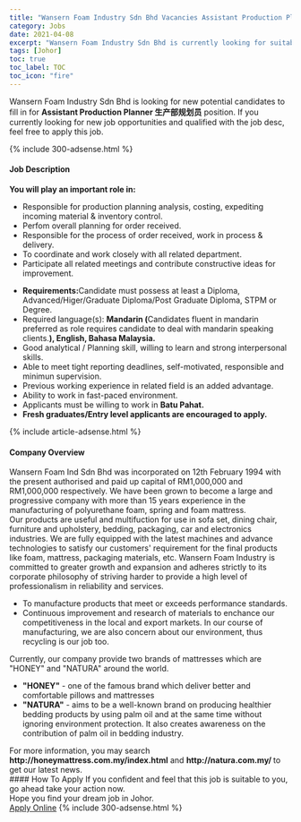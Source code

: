 ```yaml
---
title: "Wansern Foam Industry Sdn Bhd Vacancies Assistant Production Planner 生产部规划员" 
category: Jobs 
date: 2021-04-08 
excerpt: "Wansern Foam Industry Sdn Bhd is currently looking for suitable person to fill in the Assistant Production Planner 生产部规划员 which based in Johor" 
tags: [Johor] 
toc: true 
toc_label: TOC 
toc_icon: "fire" 
--- 
```


<p>Wansern Foam Industry Sdn Bhd is looking for new potential candidates to fill in for <b>Assistant Production Planner 生产部规划员</b> position. If you currently looking for new job opportunities and qualified with the job desc, feel free to apply this job.
</p>{% include 300-adsense.html %} 
<div><div><h4>Job Description</h4></div><div><div><span><div><p><strong>You will play an important role in:&#160;</strong></p><ul><li>Responsible for production planning analysis, costing, expediting incoming material &amp; inventory control.</li><li>Perfom overall planning for order received.</li><li>Responsible for the process of order received, work in process &amp; delivery.</li><li>To coordinate and work closely with all related department.</li><li>Participate all related meetings and contribute constructive ideas for improvement.</li></ul><ul><li><strong>Requirements:</strong>Candidate must possess at least a Diploma, Advanced/Higer/Graduate Diploma/Post Graduate Diploma, STPM or Degree.</li><li>Required language(s): <strong>Mandarin (</strong>Candidates fluent in mandarin preferred as role requires candidate to deal with mandarin speaking clients.<strong>), English, Bahasa Malaysia.</strong></li><li>Good analytical / Planning skill, willing to learn and strong interpersonal skills.</li><li>Able to meet tight reporting deadlines, self-motivated, responsible and minimun supervision.</li><li>Previous working experience in related field is an added advantage.</li><li>Ability to work in fast-paced environment.</li><li>Applicants must be willing to work in <strong>Batu Pahat.</strong></li><li><strong>Fresh graduates/Entry level applicants are encouraged to apply.</strong></li></ul></div></span></div></div></div> 
{% include article-adsense.html %} 
<div><div><h4>Company Overview</h4></div><div><div><span><div><div>Wansern Foam Ind Sdn Bhd was incorporated on 12th February 1994 with the present authorised and paid up capital of RM1,000,000 and RM1,000,000 respectively. We have been grown to become a large and progressive company with more than 15 years experience in the manufacturing of polyurethane foam, spring and foam mattress.</div>
<div>Our products are useful and multifuction for use in sofa set, dining chair, furniture and upholstery, bedding, packaging, car and electronics industries. We are fully equipped with the latest machines and advance technologies to satisfy our customers' requirement for the final products like foam, mattress, packaging materials, etc. Wansern Foam Industry is committed to greater growth and expansion and adheres strictly to its corporate philosophy of striving harder to provide a high level of professionalism in reliability and services.</div>
<ul>
<li>To manufacture products that meet or exceeds performance standards.</li>
<li>Continuous improvement and research of materials to enchance our competitiveness in the local and export markets. In our course of manufacturing, we are also concern about our environment, thus recycling is our job too.</li>
</ul>
<div>Currently, our company provide two brands of mattresses which are "HONEY" and "NATURA" around the world.</div>
<ul>
<li><strong>"HONEY"</strong> - one of the famous brand which deliver better and comfortable pillows and mattresses</li>
<li><strong>"NATURA"</strong> - aims to be a well-known brand on producing healthier bedding products by using palm oil and at the same time without ignoring environment protection. It also creates awareness on the contribution of palm oil in bedding industry.</li>
</ul>
<div>For more information, you may search <strong>http://honeymattress.com.my/index.html</strong> and <strong>http://natura.com.my/ </strong>to get our latest news.</div></div></span></div></div></div> 
#### How To Apply 
If you confident and feel that this job is suitable to you, go ahead take your action now. <br/> 
Hope you find your dream job in Johor. <br/> 
<a href="https://www.jobstreet.com.my/en/job/assistant-production-planner-生产部规划员-4529143?jobId=jobstreet-my-job-4529143&" class="btn btn--info" target="_blank" rel="nofollow noopenner">Apply Online</a> 
{% include 300-adsense.html %} 